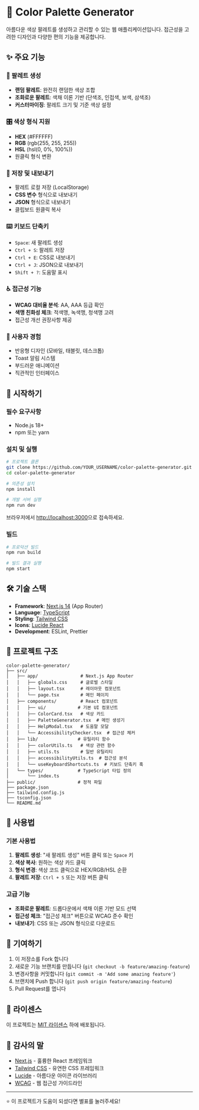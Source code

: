 # 🎨 Color Palette Generator

아름다운 색상 팔레트를 생성하고 관리할 수 있는 웹 애플리케이션입니다. 접근성을 고려한 디자인과 다양한 편의 기능을 제공합니다.



## ✨ 주요 기능

### 🎯 팔레트 생성
- **랜덤 팔레트**: 완전히 랜덤한 색상 조합
- **조화로운 팔레트**: 색채 이론 기반 (단색조, 인접색, 보색, 삼색조)
- **커스터마이징**: 팔레트 크기 및 기준 색상 설정

### 🎛️ 색상 형식 지원
- **HEX** (#FFFFFF)
- **RGB** (rgb(255, 255, 255))
- **HSL** (hsl(0, 0%, 100%))
- 원클릭 형식 변환

### 💾 저장 및 내보내기
- 팔레트 로컬 저장 (LocalStorage)
- **CSS 변수** 형식으로 내보내기
- **JSON** 형식으로 내보내기
- 클립보드 원클릭 복사

### ⌨️ 키보드 단축키
- `Space`: 새 팔레트 생성
- `Ctrl + S`: 팔레트 저장
- `Ctrl + E`: CSS로 내보내기
- `Ctrl + J`: JSON으로 내보내기
- `Shift + ?`: 도움말 표시

### ♿ 접근성 기능
- **WCAG 대비율 분석**: AA, AAA 등급 확인
- **색맹 친화성 체크**: 적색맹, 녹색맹, 청색맹 고려
- 접근성 개선 권장사항 제공

### 🎪 사용자 경험
- 반응형 디자인 (모바일, 태블릿, 데스크톱)
- Toast 알림 시스템
- 부드러운 애니메이션
- 직관적인 인터페이스

## 🚀 시작하기

### 필수 요구사항
- Node.js 18+ 
- npm 또는 yarn

### 설치 및 실행

```bash
# 프로젝트 클론
git clone https://github.com/YOUR_USERNAME/color-palette-generator.git
cd color-palette-generator

# 의존성 설치
npm install

# 개발 서버 실행
npm run dev
```

브라우저에서 [http://localhost:3000](http://localhost:3000)으로 접속하세요.

### 빌드

```bash
# 프로덕션 빌드
npm run build

# 빌드 결과 실행
npm start
```

## 🛠️ 기술 스택

- **Framework**: [Next.js 14](https://nextjs.org/) (App Router)
- **Language**: [TypeScript](https://www.typescriptlang.org/)
- **Styling**: [Tailwind CSS](https://tailwindcss.com/)
- **Icons**: [Lucide React](https://lucide.dev/)
- **Development**: ESLint, Prettier

## 📁 프로젝트 구조

```
color-palette-generator/
├── src/
│   ├── app/                # Next.js App Router
│   │   ├── globals.css     # 글로벌 스타일
│   │   ├── layout.tsx      # 레이아웃 컴포넌트
│   │   └── page.tsx        # 메인 페이지
│   ├── components/         # React 컴포넌트
│   │   ├── ui/            # 기본 UI 컴포넌트
│   │   ├── ColorCard.tsx   # 색상 카드
│   │   ├── PaletteGenerator.tsx  # 메인 생성기
│   │   ├── HelpModal.tsx   # 도움말 모달
│   │   └── AccessibilityChecker.tsx  # 접근성 체커
│   ├── lib/               # 유틸리티 함수
│   │   ├── colorUtils.ts   # 색상 관련 함수
│   │   ├── utils.ts        # 일반 유틸리티
│   │   ├── accessibilityUtils.ts  # 접근성 분석
│   │   └── useKeyboardShortcuts.ts  # 키보드 단축키 훅
│   └── types/             # TypeScript 타입 정의
│       └── index.ts
├── public/                # 정적 파일
├── package.json
├── tailwind.config.js
├── tsconfig.json
└── README.md
```

## 🎯 사용법

### 기본 사용법
1. **팔레트 생성**: "새 팔레트 생성" 버튼 클릭 또는 `Space` 키
2. **색상 복사**: 원하는 색상 카드 클릭
3. **형식 변경**: 색상 코드 클릭으로 HEX/RGB/HSL 순환
4. **팔레트 저장**: `Ctrl + S` 또는 저장 버튼 클릭

### 고급 기능
- **조화로운 팔레트**: 드롭다운에서 색채 이론 기반 모드 선택
- **접근성 체크**: "접근성 체크" 버튼으로 WCAG 준수 확인
- **내보내기**: CSS 또는 JSON 형식으로 다운로드

## 🤝 기여하기

1. 이 저장소를 Fork 합니다
2. 새로운 기능 브랜치를 만듭니다 (`git checkout -b feature/amazing-feature`)
3. 변경사항을 커밋합니다 (`git commit -m 'Add some amazing feature'`)
4. 브랜치에 Push 합니다 (`git push origin feature/amazing-feature`)
5. Pull Request를 엽니다

## 📄 라이센스

이 프로젝트는 [MIT 라이센스](LICENSE) 하에 배포됩니다.

## 🙏 감사의 말

- [Next.js](https://nextjs.org/) - 훌륭한 React 프레임워크
- [Tailwind CSS](https://tailwindcss.com/) - 유연한 CSS 프레임워크
- [Lucide](https://lucide.dev/) - 아름다운 아이콘 라이브러리
- [WCAG](https://www.w3.org/WAI/WCAG21/quickref/) - 웹 접근성 가이드라인

---

⭐ 이 프로젝트가 도움이 되셨다면 별표를 눌러주세요!